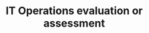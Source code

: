 ---
title: IT Operations evaluation or assessment
description: >
  Lorem ipsum dolor ...
img: 'article-images/baby-outtie.jpg'
tags: 
  - healthcare
type: capability
head:
  meta:
    - name: 'type'
      content: 'capability'
---